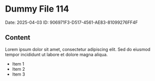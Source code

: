 # Dummy File 114

Date: 2025-04-03
ID: 906971F3-D517-4561-AE83-81099276FF4F

## Content

Lorem ipsum dolor sit amet, consectetur adipiscing elit.
Sed do eiusmod tempor incididunt ut labore et dolore magna aliqua.

* Item 1
* Item 2
* Item 3

